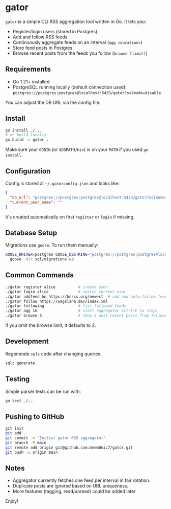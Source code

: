 # gator

`gator` is a simple CLI RSS aggregation tool written in Go. It lets you:

- Register/login users (stored in Postgres)
- Add and follow RSS feeds
- Continuously aggregate feeds on an interval (`agg <duration>`)
- Store feed posts in Postgres
- Browse recent posts from the feeds you follow (`browse [limit]`)

## Requirements

- Go 1.21+ installed
- PostgreSQL running locally (default connection used):
  `postgres://postgres:postgres@localhost:5433/gator?sslmode=disable`

You can adjust the DB URL via the config file.

## Install

```bash
go install ./...
# or build locally
go build -o gator .
```

Make sure your `GOBIN` (or `$GOPATH/bin`) is on your `PATH` if you used `go install`.

## Configuration

Config is stored at `~/.gatorconfig.json` and looks like:

```json
{
  "db_url": "postgres://postgres:postgres@localhost:5433/gator?sslmode=disable",
  "current_user_name": ""
}
```

It's created automatically on first `register` or `login` if missing.

## Database Setup

Migrations use `goose`. To run them manually:

```bash
GOOSE_DRIVER=postgres GOOSE_DBSTRING="postgres://postgres:postgres@localhost:5433/gator?sslmode=disable" \
  goose -dir sql/migrations up
```

## Common Commands

```bash
./gator register alice          # create user
./gator login alice             # switch current user
./gator addfeed hn https://hnrss.org/newest  # add and auto-follow feed
./gator follow https://wagslane.dev/index.xml
./gator following               # list followed feeds
./gator agg 1m                  # start aggregator (Ctrl+C to stop)
./gator browse 5                # show 5 most recent posts from followed feeds
```

If you omit the browse limit, it defaults to 2.

## Development

Regenerate `sqlc` code after changing queries:

```bash
sqlc generate
```

## Testing

Simple parser tests can be run with:

```bash
go test ./...
```

## Pushing to GitHub

```bash
git init
git add .
git commit -m "Initial gator RSS aggregator"
git branch -M main
git remote add origin git@github.com:mnem0nic7/gator.git
git push -u origin main
```

## Notes

- Aggregator currently fetches one feed per interval in fair rotation.
- Duplicate posts are ignored based on URL uniqueness.
- More features (tagging, read/unread) could be added later.

Enjoy!
